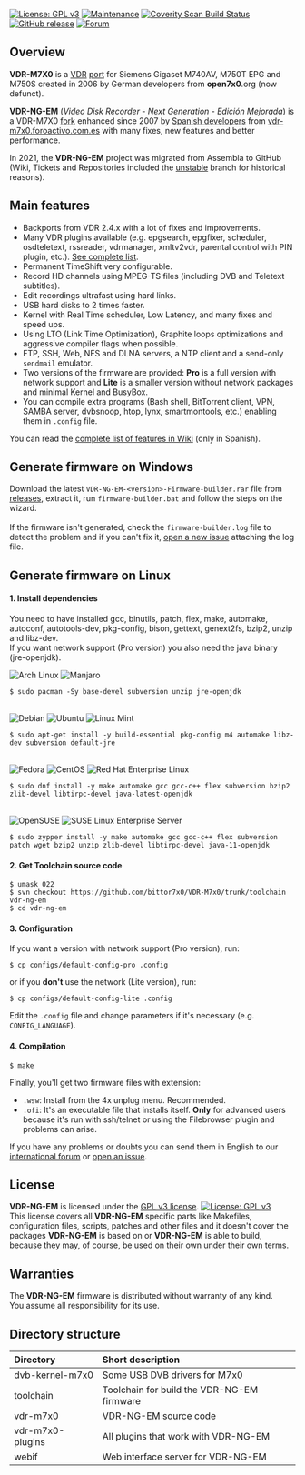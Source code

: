 [![License: GPL v3](https://img.shields.io/badge/License-GPLv3-blue.svg)](COPYING "License: GPL v3")
[![Maintenance](https://img.shields.io/badge/Maintained%3F-yes-brightgreen.svg)](https://github.com/bittor7x0/VDR-M7x0/commits/master "View commits")
[![Coverity Scan Build Status](https://img.shields.io/coverity/scan/22406.svg)](https://scan.coverity.com/projects/bittor7x0-vdr-m7x0 "Coverity Scan Build Status")
[![GitHub release](https://img.shields.io/github/release/bittor7x0/VDR-M7x0.svg)](https://GitHub.com/bittor7x0/VDR-M7x0/releases/ "GitHub release")
[![Forum](https://img.shields.io/static/v1?label=&labelColor=gray&message=Forum&color=blue&style=flat&logo=homeadvisor&logoColor=ffffff)](https://vdr-m7x0.foroactivo.com.es/ "VDR-NG-EM Forum")


## Overview
**VDR-M7X0** is a [VDR](http://www.tvdr.de/software.htm "The Video Disk Recorder") [port](https://en.wikipedia.org/wiki/Porting "Software port") for Siemens Gigaset M740AV, M750T EPG and M750S created in 2006 by German developers from **open7x0**.org (now defunct).

**VDR-NG-EM** (*Video Disk Recorder - Next Generation - Edición Mejorada*) is a VDR-M7X0 [fork](https://en.wikipedia.org/wiki/Fork_(software_development) "Software fork") enhanced since 2007 by [Spanish developers](https://github.com/bittor7x0/VDR-M7x0/wiki/Colaboradores "VDR-NG-EM Contributors") from [vdr-m7x0.foroactivo.com.es](https://vdr-m7x0.foroactivo.com.es/ "VDR-NG-EM Forum") with many fixes, new features and better performance.

In 2021, the **VDR-NG-EM** project was migrated from Assembla to GitHub (Wiki, Tickets and Repositories included the [unstable](https://github.com/bittor7x0/VDR-M7x0/tree/old-unstable-archived) branch for historical reasons).


## Main features
* Backports from VDR 2.4.x with a lot of fixes and improvements.
* Many VDR plugins available (e.g. epgsearch, epgfixer, scheduler, osdteletext, rssreader, vdrmanager, xmltv2vdr, parental control with PIN plugin, etc.). [See complete list](vdr-m7x0-plugins "VDR-NG-EM Plugins").
* Permanent TimeShift very configurable.
* Record HD channels using MPEG-TS files (including DVB and Teletext subtitles).
* Edit recordings ultrafast using hard links.
* USB hard disks to 2 times faster.
* Kernel with Real Time scheduler, Low Latency, and many fixes and speed ups.
* Using LTO (Link Time Optimization), Graphite loops optimizations and aggressive compiler flags when possible.
* FTP, SSH, Web, NFS and DLNA servers, a NTP client and a send-only ```sendmail``` emulator.
* Two versions of the firmware are provided: **Pro** is a full version with network support and **Lite** is a smaller version without network packages and minimal Kernel and BusyBox.
* You can compile extra programs (Bash shell, BitTorrent client, VPN, SAMBA server, dvbsnoop, htop, lynx, smartmontools, etc.) enabling them in ```.config``` file.

You can read the [complete list of features in Wiki](https://github.com/bittor7x0/VDR-M7x0/wiki/Mejoras-del-VDR-NG-EM "VDR-NG-EM ChangeLog") (only in Spanish).


## Generate firmware on Windows
Download the latest ```VDR-NG-EM-<version>-Firmware-builder.rar``` file from [releases](https://github.com/bittor7x0/VDR-M7x0/releases), extract it, run ```firmware-builder.bat``` and follow the steps on the wizard.\
\
If the firmware isn't generated, check the ```firmware-builder.log``` file to detect the problem and if you can't fix it, [open a new issue](https://github.com/bittor7x0/VDR-M7x0/issues/new?assignees=&labels=bug&template=bug_report.md&title=) attaching the log file.


## Generate firmware on Linux

#### 1. Install dependencies

You need to have installed gcc, binutils, patch, flex, make, automake, autoconf, autotools-dev, pkg-config, bison, gettext, genext2fs, bzip2, unzip and libz-dev.\
If you want network support (Pro version) you also need the java binary (jre-openjdk).

![Arch Linux](https://img.shields.io/badge/-Arch%20Linux-333?style=for-the-badge&labelColor=1793D1&logo=arch%20linux&logoColor=white)
![Manjaro](https://img.shields.io/badge/-Manjaro-333?style=for-the-badge&labelColor=35bf5c&logo=manjaro&logoColor=white)
```
$ sudo pacman -Sy base-devel subversion unzip jre-openjdk
```
\
![Debian](https://img.shields.io/badge/-Debian-333?style=for-the-badge&labelColor=A81D33&logo=debian&logoColor=white)
![Ubuntu](https://img.shields.io/badge/-Ubuntu-333?style=for-the-badge&labelColor=dd4814&logo=ubuntu&logoColor=white)
![Linux Mint](https://img.shields.io/badge/-Linux%20Mint-333?style=for-the-badge&labelColor=87CF3E&logo=linux%20mint&logoColor=white)
```
$ sudo apt-get install -y build-essential pkg-config m4 automake libz-dev subversion default-jre
```
\
![Fedora](https://img.shields.io/badge/-Fedora-333?style=for-the-badge&labelColor=0b57a4&logo=fedora&logoColor=white)
![CentOS](https://img.shields.io/badge/-CentOS-333?style=for-the-badge&labelColor=212078&logo=centos&logoColor=white)
![Red Hat Enterprise Linux](https://img.shields.io/badge/-Red%20Hat%20Enterprise%20Linux-333?style=for-the-badge&labelColor=ee0000&logo=red%20hat&logoColor=white)
```
$ sudo dnf install -y make automake gcc gcc-c++ flex subversion bzip2 zlib-devel libtirpc-devel java-latest-openjdk
```
\
![OpenSUSE](https://img.shields.io/badge/-OpenSUSE-333?style=for-the-badge&labelColor=73ba25&logo=opensuse&logoColor=white)
![SUSE Linux Enterprise Server](https://img.shields.io/badge/-SUSE%20Linux%20Enterprise%20Server-333?style=for-the-badge&labelColor=73ba25&logo=opensuse&logoColor=white)
```
$ sudo zypper install -y make automake gcc gcc-c++ flex subversion patch wget bzip2 unzip zlib-devel libtirpc-devel java-11-openjdk
```

#### 2. Get Toolchain source code
```
$ umask 022
$ svn checkout https://github.com/bittor7x0/VDR-M7x0/trunk/toolchain vdr-ng-em
$ cd vdr-ng-em
```

#### 3. Configuration
If you want a version with network support (Pro version), run:
```
$ cp configs/default-config-pro .config
```
or if you **don't** use the network (Lite version), run:
```
$ cp configs/default-config-lite .config
```
Edit the ```.config``` file and change parameters if it's necessary (e.g. ```CONFIG_LANGUAGE```).

#### 4. Compilation
```
$ make
```

Finally, you'll get two firmware files with extension:
* ```.wsw```: Install from the 4x unplug menu. Recommended.
* ```.ofi```: It's an executable file that installs itself. **Only** for advanced users because it's run with ssh/telnet or using the Filebrowser plugin and problems can arise.

If you have any problems or doubts you can send them in English to our [international forum](https://vdr-m7x0.foroactivo.com.es/international-forum-f19/ "VDR-NG-EM International Forum") or [open an issue](https://github.com/bittor7x0/VDR-M7x0/issues/new/choose).


## License
**VDR-NG-EM** is licensed under the [GPL v3 license](COPYING "License: GPL v3").
[![License: GPL v3](https://img.shields.io/badge/License-GPLv3-blue.svg)](COPYING "License: GPL v3")\
This license covers all **VDR-NG-EM** specific parts like Makefiles, configuration files, scripts, patches and other files and it doesn't cover the packages **VDR-NG-EM** is based on or **VDR-NG-EM** is able to build, because they may, of course, be used on their own under their own terms.


## Warranties
The **VDR-NG-EM** firmware is distributed without warranty of any kind.\
You assume all responsibility for its use.


## Directory structure
| Directory        | Short description                          |
|:-----------------|:-------------------------------------------|
| dvb-kernel-m7x0  | Some USB DVB drivers for M7x0              |
| toolchain        | Toolchain for build the VDR-NG-EM firmware |
| vdr-m7x0         | VDR-NG-EM source code                      |
| vdr-m7x0-plugins | All plugins that work with VDR-NG-EM       |
| webif            | Web interface server for VDR-NG-EM         |